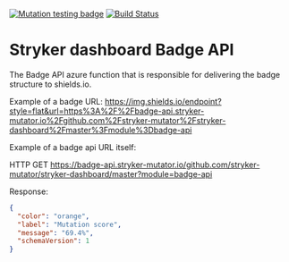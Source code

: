 [![Mutation testing badge](https://img.shields.io/endpoint?style=flat&url=https%3A%2F%2Fbadge-api.stryker-mutator.io%2Fgithub.com%2Fstryker-mutator%2Fstryker-dashboard%2Fmaster%3Fmodule%3Dbadge-api)](https://badge-api.stryker-mutator.io/github.com/stryker-mutator/stryker-dashboard/master?module=badge-api)
[![Build Status](https://github.com/stryker-mutator/stryker-dashboard/workflows/CI/badge.svg)](https://github.com/stryker-mutator/stryker-dashboard/actions?workflow=CI)

# Stryker dashboard Badge API

The Badge API azure function that is responsible for delivering the badge structure to shields.io. 

Example of a badge URL: 
https://img.shields.io/endpoint?style=flat&url=https%3A%2F%2Fbadge-api.stryker-mutator.io%2Fgithub.com%2Fstryker-mutator%2Fstryker-dashboard%2Fmaster%3Fmodule%3Dbadge-api

Example of a badge api URL itself:

HTTP GET https://badge-api.stryker-mutator.io/github.com/stryker-mutator/stryker-dashboard/master?module=badge-api

Response: 

```json
{
  "color": "orange",
  "label": "Mutation score",
  "message": "69.4%",
  "schemaVersion": 1
}
```